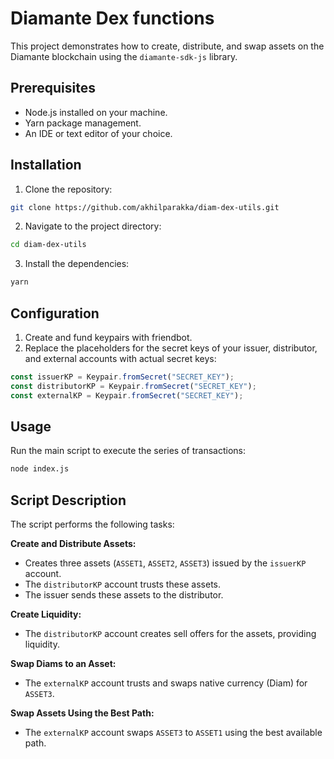# Diamante Dex functions

This project demonstrates how to create, distribute, and swap assets on the Diamante blockchain using the `diamante-sdk-js` library.

## Prerequisites

- Node.js installed on your machine.
- Yarn package management.
- An IDE or text editor of your choice.

## Installation

1. Clone the repository:

```bash
git clone https://github.com/akhilparakka/diam-dex-utils.git

```

2. Navigate to the project directory:

```bash
cd diam-dex-utils
```

3. Install the dependencies:

```bash
yarn
```

## Configuration

1. Create and fund keypairs with friendbot.
2. Replace the placeholders for the secret keys of your issuer, distributor, and external accounts with actual secret keys:

```js
const issuerKP = Keypair.fromSecret("SECRET_KEY");
const distributorKP = Keypair.fromSecret("SECRET_KEY");
const externalKP = Keypair.fromSecret("SECRET_KEY");
```

## Usage

Run the main script to execute the series of transactions:

```bash
node index.js
```

## Script Description

The script performs the following tasks:

**Create and Distribute Assets:**

- Creates three assets (`ASSET1`, `ASSET2`, `ASSET3`) issued by the `issuerKP` account.
- The `distributorKP` account trusts these assets.
- The issuer sends these assets to the distributor.

**Create Liquidity:**

- The `distributorKP` account creates sell offers for the assets, providing liquidity.

**Swap Diams to an Asset:**

- The `externalKP` account trusts and swaps native currency (Diam) for `ASSET3`.

**Swap Assets Using the Best Path:**

- The `externalKP` account swaps `ASSET3` to `ASSET1` using the best available path.
